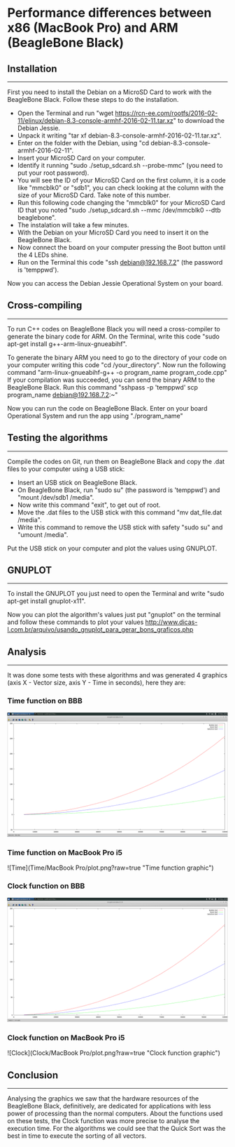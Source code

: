 # Performance differences between x86 (MacBook Pro) and ARM (BeagleBone Black)

## Installation
***
First you need to install the Debian on a MicroSD Card to work with the BeagleBone Black. Follow these steps to do the installation.

- Open the Terminal and run "wget https://rcn-ee.com/rootfs/2016-02-11/elinux/debian-8.3-console-armhf-2016-02-11.tar.xz" to download the Debian Jessie.
- Unpack it writing "tar xf debian-8.3-console-armhf-2016-02-11.tar.xz".
- Enter on the folder with the Debian, using "cd debian-8.3-console-armhf-2016-02-11".
- Insert your MicroSD Card on your computer.
- Identify it running "sudo ./setup_sdcard.sh --probe-mmc" (you need to put your root password).
- You will see the ID of your MicroSD Card on the first column, it is a code like "mmcblk0" or "sdb1", you can check looking at the column with the size of your MicroSD Card. Take note of this number.
- Run this following code changing the "mmcblk0" for your MicroSD Card ID that you noted "sudo ./setup_sdcard.sh --mmc /dev/mmcblk0 --dtb beaglebone".
- The instalation will take a few minutes.
- With the Debian on your MicroSD Card you need to insert it on the BeagleBone Black.
- Now connect the board on your computer pressing the Boot button until the 4 LEDs shine.
- Run on the Terminal this code "ssh debian@192.168.7.2" (the password is 'temppwd').

Now you can access the Debian Jessie Operational System on your board.

## Cross-compiling
***
To run C++ codes on BeagleBone Black you will need a cross-compiler to generate the binary code for ARM.
On the Terminal, write this code "sudo apt-get install g++-arm-linux-gnueabihf".

To generate the binary ARM you need to go to the directory of your code on your computer writing this code "cd /your_directory".
Now run the following command "arm-linux-gnueabihf-g++ -o program_name program_code.cpp"
If your compilation was succeeded, you can send the binary ARM to the BeagleBone Black. Run this command "sshpass -p 'temppwd' scp program_name debian@192.168.7.2:~"

Now you can run the code on BeagleBone Black. Enter on your board Operational System and run the app using "./program_name"

## Testing the algorithms
***
Compile the codes on Git, run them on BeagleBone Black and copy the .dat files to your computer using a USB stick:

- Insert an USB stick on BeagleBone Black.
- On BeagleBone Black, run "sudo su" (the password is 'temppwd') and "mount /dev/sdb1 /media".
- Now write this command "exit", to get out of root.
- Move the .dat files to the USB stick with this command "mv dat_file.dat /media".
- Write this command to remove the USB stick with safety "sudo su" and "umount /media".

Put the USB stick on your computer and plot the values using GNUPLOT.

## GNUPLOT
***
To install the GNUPLOT you just need to open the Terminal and write "sudo apt-get install gnuplot-x11".

Now you can plot the algorithm's values just put "gnuplot" on the terminal and follow these commands to plot your values <http://www.dicas-l.com.br/arquivo/usando_gnuplot_para_gerar_bons_graficos.php>

## Analysis
***
It was done some tests with these algorithms and was generated 4 graphics (axis X - Vector size, axis Y - Time in seconds), here they are:

### Time function on BBB

![Time](Time/BBB/plot.png?raw=true "Time function graphic")

### Time function on MacBook Pro i5

![Time](Time/MacBook Pro/plot.png?raw=true "Time function graphic")

### Clock function on BBB

![Clock](Clock/BBB/plot.png?raw=true "Clock function graphic")

### Clock function on MacBook Pro i5

![Clock](Clock/MacBook Pro/plot.png?raw=true "Clock function graphic")

## Conclusion
***

Analysing the graphics we saw that the hardware resources of the BeagleBone Black, definitively, are dedicated for applications with less power of processing than the normal computers. About the functions used on these tests, the Clock function was more precise to analyse the execution time. For the algorithms we could see that the Quick Sort was the best in time to execute the sorting of all vectors.

